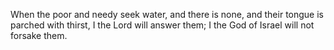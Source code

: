When the poor and needy seek water, and there is none, and their tongue is parched with thirst, I the Lord will answer them; I the God of Israel will not forsake them.

